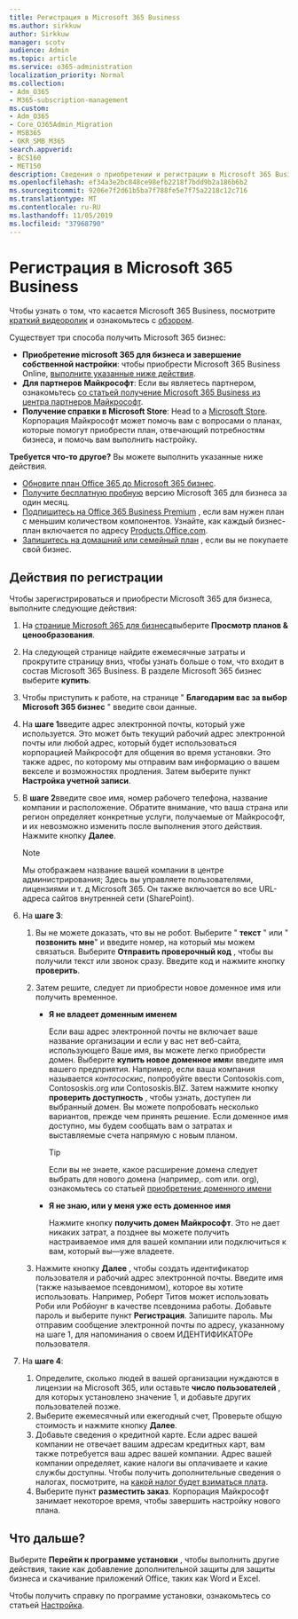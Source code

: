 ```yaml
---
title: Регистрация в Microsoft 365 Business
ms.author: sirkkuw
author: Sirkkuw
manager: scotv
audience: Admin
ms.topic: article
ms.service: o365-administration
localization_priority: Normal
ms.collection:
- Adm_O365
- M365-subscription-management
ms.custom:
- Adm_O365
- Core_O365Admin_Migration
- MSB365
- OKR_SMB_M365
search.appverid:
- BCS160
- MET150
description: Сведения о приобретении и регистрации в Microsoft 365 Business.
ms.openlocfilehash: ef34a3e2bc848ce98efb2218f7bdd9b2a186b6b2
ms.sourcegitcommit: 9206e7f2d61b5ba7f788fe5e7f75a2218c12c716
ms.translationtype: MT
ms.contentlocale: ru-RU
ms.lasthandoff: 11/05/2019
ms.locfileid: "37968790"
---
```

# <a name="sign-up-for-microsoft-365-business"></a>Регистрация в Microsoft 365 Business

Чтобы узнать о том, что касается Microsoft 365 Business, посмотрите [краткий видеоролик](https://go.microsoft.com/fwlink/?linkid=2109651) и ознакомьтесь с [обзором](microsoft-365-business-overview.md).

Существует три способа получить Microsoft 365 бизнес:
- **Приобретение microsoft 365 для бизнеса и завершение собственной настройки**: чтобы приобрести Microsoft 365 Business Online, [выполните указанные ниже действия](#sign-up-steps).
- **Для партнеров Майкрософт**: Если вы являетесь партнером, ознакомьтесь [со статьей получение Microsoft 365 Business из центра партнеров Майкрософт](get-microsoft-365-business.md#get-microsoft-365-business-from-microsoft-partner-center).
- **Получение справки в Microsoft Store**: Head to a [Microsoft Store](https://go.microsoft.com/fwlink/?linkid=2109652). Корпорация Майкрософт может помочь вам с вопросами о планах, которые помогут приобрести план, отвечающий потребностям бизнеса, и помочь вам выполнить настройку.

**Требуется что-то другое?** Вы можете выполнить указанные ниже действия.
- [Обновите план Office 365 до Microsoft 365 бизнес](migrate-to-microsoft-365-business.md).
- [Получите бесплатную пробную](https://go.microsoft.com/fwlink/p/?linkid=2102309) версию Microsoft 365 для бизнеса за один месяц.
- [Подпишитесь на Office 365 Business Premium](https://go.microsoft.com/fwlink/p/?LinkID=510935) , если вам нужен план с меньшим количеством компонентов. Узнайте, как каждый бизнес-план включается по адресу [Products.Office.com](https://go.microsoft.com/fwlink/?linkid=2109397).
- [Запишитесь на домашний или семейный план](https://go.microsoft.com/fwlink/?linkid=2109398) , если вы не покупаете свой бизнес. 

## <a name="sign-up-steps"></a>Действия по регистрации

Чтобы зарегистрироваться и приобрести Microsoft 365 для бизнеса, выполните следующие действия:

1. На [странице Microsoft 365 для бизнеса](https://go.microsoft.com/fwlink/?linkid=2109654)выберите **Просмотр планов & ценообразования**. 
2. На следующей странице найдите ежемесячные затраты и прокрутите страницу вниз, чтобы узнать больше о том, что входит в состав Microsoft 365 Business. В разделе Microsoft 365 бизнес выберите **купить**.
3. Чтобы приступить к работе, на странице " **Благодарим вас за выбор Microsoft 365 бизнес** " введите свои данные.
4. На **шаге 1**введите адрес электронной почты, который уже используется. Это может быть текущий рабочий адрес электронной почты или любой адрес, который будет использоваться корпорацией Майкрософт для общения во время установки. Это также адрес, по которому мы отправим вам информацию о вашем векселе и возможностях продления. Затем выберите пункт **Настройка учетной записи**.
5. В **шаге 2**введите свое имя, номер рабочего телефона, название компании и расположение. Обратите внимание, что ваша страна или регион определяет конкретные услуги, получаемые от Майкрософт, и их невозможно изменить после выполнения этого действия. Нажмите кнопку **Далее**.
    > [!NOTE]
    > Мы отображаем название вашей компании в центре администрирования; Здесь вы управляете пользователями, лицензиями и т. д Microsoft 365. Он также включается во все URL-адреса сайтов внутренней сети (SharePoint).
6. На **шаге 3**:

    1. Вы не можете доказать, что вы не робот. Выберите " **текст** " или " **позвонить мне**" и введите номер, на который мы можем связаться. Выберите **Отправить проверочный код** , чтобы вы получили текст или звонок сразу. Введите код и нажмите кнопку **проверить**.
    2. Затем решите, следует ли приобрести новое доменное имя или получить временное.

        - **Я не владеет доменным именем** 
        
            Если ваш адрес электронной почты не включает ваше название организации и если у вас нет веб-сайта, использующего Ваше имя, вы можете легко приобрести домен. Выберите **купить новое доменное имя**и введите имя вашего предприятия. Например, если ваша компания называется *контососкис*, попробуйте ввести Contosokis.com, Contososkis.org или Contososkis.BIZ. Затем нажмите кнопку **проверить доступность** , чтобы узнать, доступен ли выбранный домен. Вы можете попробовать несколько вариантов, прежде чем принять решение. Если доменное имя доступно, мы будем сообщать вам о затратах и выставляемые счета напрямую с новым планом. 
       
            > [!TIP]
            > Если вы не знаете, какое расширение домена следует выбрать для нового домена (например,. com или. org), ознакомьтесь со статьей [приобретение доменного имени](https://go.microsoft.com/fwlink/?linkid=2109700)
        
        - **Я не знаю, или у меня уже есть доменное имя** 
        
             Нажмите кнопку **получить домен Майкрософт**. Это не дает никаких затрат, а позднее вы можете получить настраиваемое имя для вашей компании или подключиться к вам, который вы&mdash;уже владеете.

    3. Нажмите кнопку **Далее** , чтобы создать идентификатор пользователя и рабочий адрес электронной почты. Введите имя (также называемое псевдонимом), которое вы хотите использовать. Например, Роберт Титов может использовать Роби или Робйоунг в качестве псевдонима работы. Добавьте пароль и выберите пункт **Регистрация**. Запишите пароль. Мы отправим сообщение электронной почты по адресу, указанному на шаге 1, для напоминания о своем ИДЕНТИФИКАТОРе пользователя.
7. На **шаге 4**: 

    1. Определите, сколько людей в вашей организации нуждаются в лицензии на Microsoft 365, или оставьте **число пользователей** , для которых установлено значение 1, и добавьте других пользователей позже. 
    2. Выберите ежемесячный или ежегодный счет, Проверьте общую стоимость и нажмите кнопку **Далее**. 
    3. Добавьте сведения о кредитной карте. Если адрес вашей компании не отвечает вашим адресам кредитных карт, вам также потребуется ваш адрес вашей компании. Адрес вашей компании определяет, какие налоги вы оплачиваете и какие службы доступны. Чтобы получить дополнительные сведения о налогах, посмотрите, на [какой налог будет взиматься плата](https://go.microsoft.com/fwlink/?linkid=2109701).
    4. Выберите пункт **разместить заказ**. Корпорация Майкрософт занимает некоторое время, чтобы завершить настройку нового плана.

## <a name="whats-next"></a>Что дальше?

Выберите **Перейти к программе установки** , чтобы выполнить другие действия, такие как добавление дополнительной защиты для защиты бизнеса и скачивание приложений Office, таких как Word и Excel.

Чтобы получить справку по программе установки, ознакомьтесь со статьей [Настройка](set-up.md).

